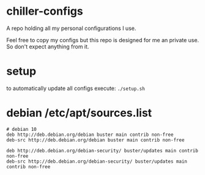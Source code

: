 # chiller-configs
A repo holding all my personal configurations I use.

Feel free to copy my configs but this repo is designed for me an private use.
So don't expect anything from it.

# setup

to automatically update all configs execute:
``./setup.sh``

# debian /etc/apt/sources.list

```
# debian 10
deb http://deb.debian.org/debian buster main contrib non-free
deb-src http://deb.debian.org/debian buster main contrib non-free

deb http://deb.debian.org/debian-security/ buster/updates main contrib non-free
deb-src http://deb.debian.org/debian-security/ buster/updates main contrib non-free
```
